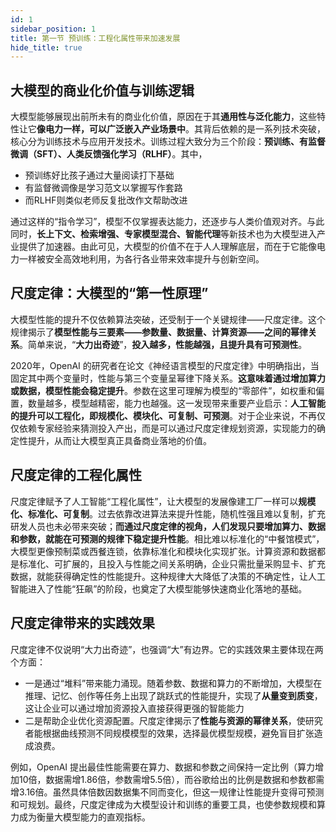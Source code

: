 ```yaml
---
id: 1
sidebar_position: 1
title: 第一节 预训练：工程化属性带来加速发展
hide_title: true
---
```


## 大模型的商业化价值与训练逻辑
大模型能够展现出前所未有的商业化价值，原因在于其**通用性与泛化能力**，这些特性让它**像电力一样，可以广泛嵌入产业场景中**。其背后依赖的是一系列技术突破，核心分为训练技术与应用开发技术。训练过程大致分为三个阶段：**预训练、有监督微调（SFT）、人类反馈强化学习（RLHF）**。其中，
  - 预训练好比孩子通过大量阅读打下基础
  - 有监督微调像是学习范文以掌握写作套路
  - 而RLHF则类似老师反复批改作文帮助改进

通过这样的“指令学习”，模型不仅掌握表达能力，还逐步与人类价值观对齐。与此同时，**长上下文、检索增强、专家模型混合、智能代理**等新技术也为大模型进入产业提供了加速器。由此可见，大模型的价值不在于人人理解底层，而在于它能像电力一样被安全高效地利用，为各行各业带来效率提升与创新空间。

## 尺度定律：大模型的“第一性原理”
大模型性能的提升不仅依赖算法突破，还受制于一个关键规律——尺度定律。这个规律揭示了**模型性能与三要素——参数量、数据量、计算资源——之间的幂律关系**。简单来说，“**大力出奇迹**”，**投入越多，性能越强，且提升具有可预测性**。

2020年，OpenAI 的研究者在论文《神经语言模型的尺度定律》中明确指出，当固定其中两个变量时，性能与第三个变量呈幂律下降关系。**这意味着通过增加算力或数据，模型性能会稳定提升**。参数在这里可理解为模型的“零部件”，如权重和偏置，数量越多，模型越精密，能力也越强。这一发现带来重要产业启示：**人工智能的提升可以工程化，即规模化、模块化、可复制、可预测**。对于企业来说，不再仅仅依赖专家经验来猜测投入产出，而是可以通过尺度定律规划资源，实现能力的确定性提升，从而让大模型真正具备商业落地的价值。

## 尺度定律的工程化属性
尺度定律赋予了人工智能“工程化属性”，让大模型的发展像建工厂一样可以**规模化、标准化、可复制**。过去依靠改进算法来提升性能，随机性强且难以复制，扩充研发人员也未必带来突破；**而通过尺度定律的视角，人们发现只要增加算力、数据和参数，就能在可预测的规律下稳定提升性能**。相比难以标准化的“中餐馆模式”，大模型更像预制菜或西餐连锁，依靠标准化和模块化实现扩张。计算资源和数据都是标准化、可扩展的，且投入与性能之间关系明确，企业只需批量采购显卡、扩充数据，就能获得确定性的性能提升。这种规律大大降低了决策的不确定性，让人工智能进入了性能“狂飙”的阶段，也奠定了大模型能够快速商业化落地的基础。

## 尺度定律带来的实践效果
尺度定律不仅说明“大力出奇迹”，也强调“大”有边界。它的实践效果主要体现在两个方面：
- 一是通过“堆料”带来能力涌现。随着参数、数据和算力的不断增加，大模型在推理、记忆、创作等任务上出现了跳跃式的性能提升，实现了**从量变到质变**，这让企业可以通过增加资源投入直接获得更强的智能能力
- 二是帮助企业优化资源配置。尺度定律揭示了**性能与资源的幂律关系**，使研究者能根据曲线预测不同规模模型的效果，选择最优模型规模，避免盲目扩张造成浪费。

例如，OpenAI 提出最佳性能需要在算力、数据和参数之间保持一定比例（算力增加10倍，数据需增1.86倍，参数需增5.5倍），而谷歌给出的比例是数据和参数都需增3.16倍。虽然具体倍数因数据集不同而变化，但这一规律让性能提升变得可预测和可规划。最终，尺度定律成为大模型设计和训练的重要工具，也使参数规模和算力成为衡量大模型能力的直观指标。